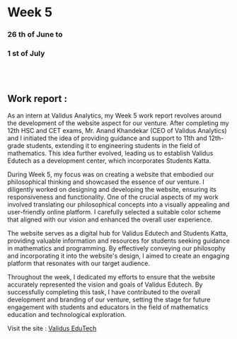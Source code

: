 # Week 5 

### 26 th of June to <br>
### 1 st of July 
<br>
<br>

## Work report : 
<p>
    As an intern at Validus Analytics, my Week 5 work report revolves around the development of the website aspect for our venture. After completing my 12th HSC and CET exams, Mr. Anand Khandekar (CEO of Validus Analytics) and I initiated the idea of providing guidance and support to 11th and 12th-grade students, extending it to engineering students in the field of mathematics. This idea further evolved, leading us to establish Validus Edutech as a development center, which incorporates Students Katta.

During Week 5, my focus was on creating a website that embodied our philosophical thinking and showcased the essence of our venture. I diligently worked on designing and developing the website, ensuring its responsiveness and functionality. One of the crucial aspects of my work involved translating our philosophical concepts into a visually appealing and user-friendly online platform. I carefully selected a suitable color scheme that aligned with our vision and enhanced the overall user experience.

The website serves as a digital hub for Validus Edutech and Students Katta, providing valuable information and resources for students seeking guidance in mathematics and programming. By effectively conveying our philosophy and incorporating it into the website's design, I aimed to create an engaging platform that resonates with our target audience.

Throughout the week, I dedicated my efforts to ensure that the website accurately represented the vision and goals of Validus Edutech. By successfully completing this task, I have contributed to the overall development and branding of our venture, setting the stage for future engagement with students and educators in the field of mathematics education and technological exploration.
</p>

Visit the site :  <a href="https://validusedutech.github.io/">Validus EduTech</a>